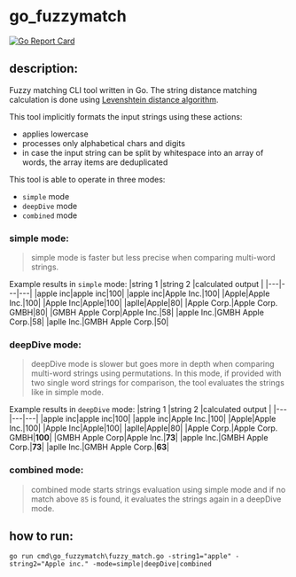 # go_fuzzymatch
[![Go Report Card](https://goreportcard.com/badge/github.com/datahappy1/go_fuzzymatch)](https://goreportcard.com/report/github.com/datahappy1/go_fuzzymatch)
## description:

Fuzzy matching CLI tool written in Go. The string distance matching calculation is done using [Levenshtein distance algorithm](https://en.wikipedia.org/wiki/Levenshtein_distance). 

This tool implicitly formats the input strings using these actions:

- applies lowercase
- processes only alphabetical chars and digits
- in case the input string can be split by whitespace into an array of words, the array items are deduplicated  

This tool is able to operate in three modes:
- `simple` mode
- `deepDive` mode
- `combined` mode

### simple mode:
> simple mode is faster but less precise when comparing multi-word strings.

Example results in `simple` mode:
|string 1  |string 2  |calculated output  |
|---|---|---|
|apple inc|apple inc|100|
|apple inc|Apple Inc.|100|
|Apple|Apple Inc.|100|
|Apple Inc|Apple|100|
|aplle|Apple|80|
|Apple Corp.|Apple Corp. GMBH|80|
|GMBH Apple Corp|Apple Inc.|58|
|apple Inc.|GMBH Apple Corp.|58|
|aplle Inc.|GMBH Apple Corp.|50|


### deepDive mode:
> deepDive mode is slower but goes more in depth when comparing multi-word strings using permutations. 
> In this mode, if provided with two single word strings for comparison, the tool evaluates the strings like in simple mode.

Example results in `deepDive` mode:
|string 1  |string 2  |calculated output  |
|---|---|---|
|apple inc|apple inc|100|
|apple inc|Apple Inc.|100|
|Apple|Apple Inc.|100|
|Apple Inc|Apple|100|
|aplle|Apple|80|
|Apple Corp.|Apple Corp. GMBH|**100**|
|GMBH Apple Corp|Apple Inc.|**73**|
|apple Inc.|GMBH Apple Corp.|**73**|
|aplle Inc.|GMBH Apple Corp.|**63**|

### combined mode:
> combined mode starts strings evaluation using simple mode and if no match above `85` is found, it evaluates the strings again in a deepDive mode.


## how to run:
`go run cmd\go_fuzzymatch\fuzzy_match.go -string1="apple" -string2="Apple inc." -mode=simple|deepDive|combined`